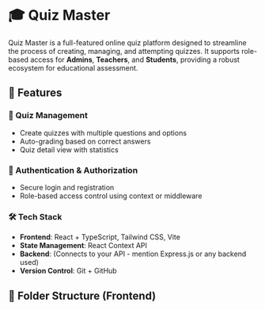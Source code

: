 # 🎓 Quiz Master

Quiz Master is a full-featured online quiz platform designed to streamline the process of creating, managing, and attempting quizzes. It supports role-based access for **Admins**, **Teachers**, and **Students**, providing a robust ecosystem for educational assessment.

## 🚀 Features

### 🧠 Quiz Management
- Create quizzes with multiple questions and options
- Auto-grading based on correct answers
- Quiz detail view with statistics

### 🔐 Authentication & Authorization
- Secure login and registration
- Role-based access control using context or middleware

### 🛠️ Tech Stack
- **Frontend**: React + TypeScript, Tailwind CSS, Vite
- **State Management**: React Context API
- **Backend**: (Connects to your API - mention Express.js or any backend used)
- **Version Control**: Git + GitHub

## 📁 Folder Structure (Frontend)

